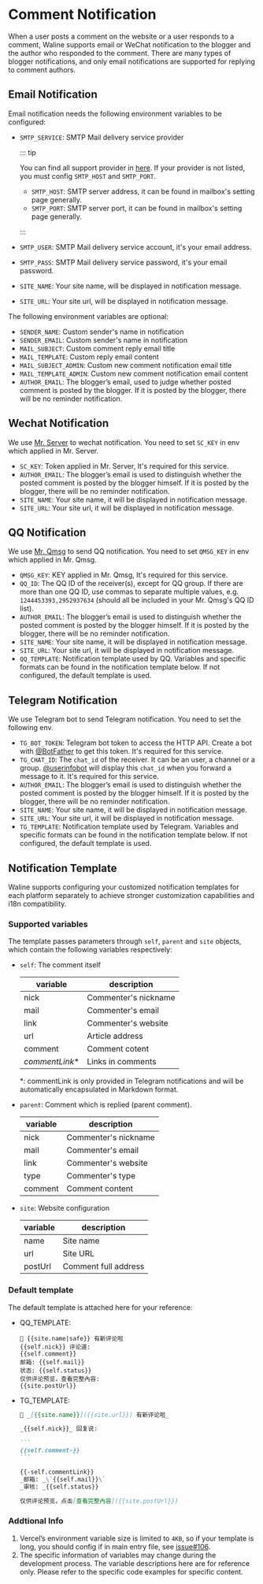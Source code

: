# Comment Notification

When a user posts a comment on the website or a user responds to a comment, Waline supports email or WeChat notification to the blogger and the author who responded to the comment. There are many types of blogger notifications, and only email notifications are supported for replying to comment authors.

<!-- more -->

## Email Notification

Email notification needs the following environment variables to be configured:

- `SMTP_SERVICE`: SMTP Mail delivery service provider

  ::: tip

  You can find all support provider in [here](https://github.com/nodemailer/nodemailer/blob/master/lib/well-known/services.json). If your provider is not listed, you must config `SMTP_HOST` and `SMTP_PORT`.

  - `SMTP_HOST`: SMTP server address, it can be found in mailbox's setting page generally.
  - `SMTP_PORT`: SMTP server port, it can be found in mailbox's setting page generally.

  :::

- `SMTP_USER`: SMTP Mail delivery service account, it's your email address.
- `SMTP_PASS`: SMTP Mail delivery service password, it's your email password.
- `SITE_NAME`: Your site name, will be displayed in notification message.
- `SITE_URL`: Your site url, will be displayed in notification message.

The following environment variables are optional:

- `SENDER_NAME`: Custom sender's name in notification
- `SENDER_EMAIL`: Custom sender's name in notification
- `MAIL_SUBJECT`: Custom comment reply email title
- `MAIL_TEMPLATE`: Custom reply email content
- `MAIL_SUBJECT_ADMIN`: Custom new comment notification email title
- `MAIL_TEMPLATE_ADMIN`: Custom new comment notification email content
- `AUTHOR_EMAIL`: The blogger’s email, used to judge whether posted comment is posted by the blogger. If it is posted by the blogger, there will be no reminder notification.

## Wechat Notification

We use [Mr. Server](http://sc.ftqq.com/3.version) to wechat notification. You need to set `SC_KEY` in env which applied in Mr. Server.

- `SC_KEY`: Token applied in Mr. Server, It's required for this service.
- `AUTHOR_EMAIL`: The blogger’s email is used to distinguish whether the posted comment is posted by the blogger himself. If it is posted by the blogger, there will be no reminder notification.
- `SITE_NAME`: Your site name, it will be displayed in notification message.
- `SITE_URL`: Your site url, it will be displayed in notification message.

## QQ Notification

We use [Mr. Qmsg](https://qmsg.zendee.cn) to send QQ notification. You need to set `QMSG_KEY` in env which applied in Mr. Qmsg.

- `QMSG_KEY`: KEY applied in Mr. Qmsg, It's required for this service.
- `QQ_ID`: The QQ ID of the receiver(s), except for QQ group. If there are more than one QQ ID, use commas to separate multiple values, e.g. `1244453393,2952937634` (should all be included in your Mr. Qmsg's QQ ID list).
- `AUTHOR_EMAIL`: The blogger’s email is used to distinguish whether the posted comment is posted by the blogger himself. If it is posted by the blogger, there will be no reminder notification.
- `SITE_NAME`: Your site name, it will be displayed in notification message.
- `SITE_URL`: Your site url, it will be displayed in notification message.
- `QQ_TEMPLATE`: Notification template used by QQ. Variables and specific formats can be found in the notification template below. If not configured, the default template is used.

## Telegram Notification

We use Telegram bot to send Telegram notification. You need to set the following env.

- `TG_BOT_TOKEN`: Telegram bot token to access the HTTP API. Create a bot with [@BotFather](https://t.me/BotFather) to get this token. It's required for this service.
- `TG_CHAT_ID`: The `chat_id` of the receiver. It can be an user, a channel or a group. [@userinfobot](https://t.me/userinfobot) will display this `chat_id` when you forward a message to it. It's required for this service.
- `AUTHOR_EMAIL`: The blogger’s email is used to distinguish whether the posted comment is posted by the blogger himself. If it is posted by the blogger, there will be no reminder notification.
- `SITE_NAME`: Your site name, it will be displayed in notification message.
- `SITE_URL`: Your site url, it will be displayed in notification message.
- `TG_TEMPLATE`: Notification template used by Telegram. Variables and specific formats can be found in the notification template below. If not configured, the default template is used.

## Notification Template

Waline supports configuring your customized notification templates for each platform separately to achieve stronger customization capabilities and i18n compatibility.

### Supported variables

The template passes parameters through `self`, `parent` and `site` objects, which contain the following variables respectively:

- `self`: The comment itself

  | variable        | description          |
  | --------------- | -------------------- |
  | nick            | Commenter's nickname |
  | mail            | Commenter's email    |
  | link            | Commenter's website  |
  | url             | Article address      |
  | comment         | Comment cotent       |
  | _commentLink_\* | Links in comments    |

  \*: commentLink is only provided in Telegram notifications and will be automatically encapsulated in Markdown format.

- `parent`: Comment which is replied (parent comment).

  | variable | description          |
  | -------- | -------------------- |
  | nick     | Commenter's nickname |
  | mail     | Commenter's email    |
  | link     | Commenter's website  |
  | type     | Commenter's type     |
  | comment  | Comment content      |

- `site`: Website configuration

  | variable | description          |
  | -------- | -------------------- |
  | name     | Site name            |
  | url      | Site URL             |
  | postUrl  | Comment full address |

### Default template

The default template is attached here for your reference:

- QQ_TEMPLATE:

  ```plain
  💬 {{site.name|safe}} 有新评论啦
  {{self.nick}} 评论道:
  {{self.comment}}
  邮箱: {{self.mail}}
  状态: {{self.status}}
  仅供评论预览，查看完整內容:
  {{site.postUrl}}
  ```

- TG_TEMPLATE:

  ````md
  💬 _[{{site.name}}]({{site.url}}) 有新评论啦_

  _{{self.nick}}_ 回复说:

  ```
  {{self.comment-}}
  ```

  {{-self.commentLink}}
  _邮箱: _\`{{self.mail}}\`
  _审核: _{{self.status}}

  仅供评论预览，点击[查看完整內容]({{site.postUrl}})
  ````

### Addtional Info

1. Vercel’s environment variable size is limited to `4KB`, so if your template is long, you should config if in main entry file, see [issue#106](https://github.com/walinejs/waline/issues/106).
1. The specific information of variables may change during the development process. The variable descriptions here are for reference only. Please refer to the specific code examples for specific content.
